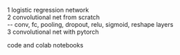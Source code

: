 1 logistic regression network<br>
2 convolutional net from scratch<br>
-- conv, fc, pooling, dropout, relu, sigmoid, reshape layers<br>
3 convolutional net with pytorch<br>


code and colab notebooks
